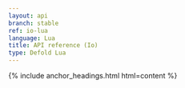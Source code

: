```yaml
---
layout: api
branch: stable
ref: io-lua
language: Lua
title: API reference (Io)
type: Defold Lua
---
```

{% include anchor_headings.html html=content %}